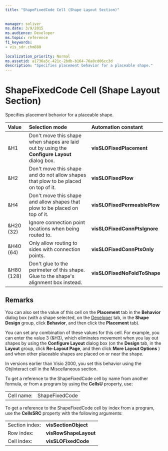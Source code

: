 ```yaml
---
title: "ShapeFixedCode Cell (Shape Layout Section)"
 
 
manager: soliver
ms.date: 3/9/2015
ms.audience: Developer
ms.topic: reference
f1_keywords:
- vis_sdr.chm880
 
localization_priority: Normal
ms.assetid: a1736a5c-421c-2bdb-b164-76a8cd06cc3d
description: "Specifies placement behavior for a placeable shape."
---
```


# ShapeFixedCode Cell (Shape Layout Section)

Specifies placement behavior for a placeable shape.
  
|**Value**|**Selection mode**|**Automation constant**|
|:-----|:-----|:-----|
|&amp;H1  <br/> |Don't move this shape when shapes are laid out by using the **Configure Layout** dialog box.  <br/> |**visSLOFixedPlacement** <br/> |
|&amp;H2  <br/> |Don't move this shape and do not allow shapes that plow to be placed on top of it.  <br/> |**visSLOFixedPlow** <br/> |
|&amp;H4  <br/> |Don't move this shape and allow shapes that plow to be placed on top of it.  <br/> |**visSLOFixedPermeablePlow** <br/> |
|&amp;H20 (32)  <br/> |Ignore connection point locations when being routed to.  <br/> |**visSLOFixedConnPtsIgnore** <br/> |
|&amp;H40 (64)  <br/> |Only allow routing to sides with connection points.  <br/> |**visSLOFixedConnPtsOnly** <br/> |
|&amp;H80 (128)  <br/> |Don't glue to the perimeter of this shape. Glue to the shape's alignment box instead.  <br/> |**visSLOFixedNoFoldToShape** <br/> |
   
## Remarks

You can also set the value of this cell on the **Placement** tab in the **Behavior** dialog box (with a shape selected, on the [Developer](run-in-developer-mode-display-the-developer-tab.md) tab, in the **Shape Design** group, click **Behavior**, and then click the **Placement** tab). 
  
You can set any combination of these values for this cell. For example, you can enter the value 3 (&amp;H3), which eliminates movement when you lay out shapes by using the **Configure Layout** dialog box (on the **Design** tab, in the **Layout** group, click **Re-Layout Page**, and then click **More Layout Options** ) and when other placeable shapes are placed on or near the shape. 
  
In versions earlier than Visio 2000, you set this behavior using the ObjInteract cell in the Miscellaneous section. 
  
To get a reference to the ShapeFixedCode cell by name from another formula, or from a program by using the **CellsU** property, use: 
  
|||
|:-----|:-----|
|Cell name:  <br/> |ShapeFixedCode  <br/> |
   
To get a reference to the ShapeFixedCode cell by index from a program, use the **CellsSRC** property with the following arguments: 
  
|||
|:-----|:-----|
|Section index:  <br/> |**visSectionObject** <br/> |
|Row index:  <br/> |**visRowShapeLayout** <br/> |
|Cell index:  <br/> |**visSLOFixedCode** <br/> |
   

